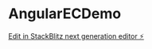# AngularECDemo

[Edit in StackBlitz next generation editor ⚡️](https://stackblitz.com/~/github.com/HYHY3/AngularECDemo)